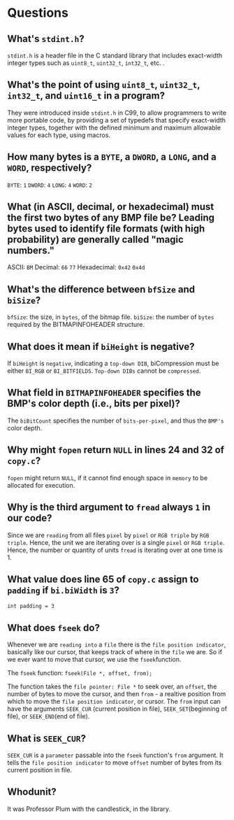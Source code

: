 # Questions

## What's `stdint.h`?

`stdint.h` is a header file in the C standard library that includes exact-width integer types
such as `uint8_t`, `uint32_t`, `int32_t`, etc. .

## What's the point of using `uint8_t`, `uint32_t`, `int32_t`, and `uint16_t` in a program?
They were introduced inside `stdint.h` in C99, to allow programmers to write more portable code,
by providing a set of typedefs that specify exact-width integer types, together with the
defined minimum and maximum allowable values for each type, using macros.

## How many bytes is a `BYTE`, a `DWORD`, a `LONG`, and a `WORD`, respectively?

`BYTE`:  `1`
`DWORD`: `4`
`LONG`:  `4`
`WORD`:  `2`

## What (in ASCII, decimal, or hexadecimal) must the first two bytes of any BMP file be? Leading bytes used to identify file formats (with high probability) are generally called "magic numbers."

ASCII: `BM`
Decimal: `66` `77`
Hexadecimal: `0x42` `0x4d`

## What's the difference between `bfSize` and `biSize`?

`bfSize`: the size, in `bytes`, of the bitmap file.
`biSize`: the number of `bytes` required by the BITMAPINFOHEADER structure.

## What does it mean if `biHeight` is negative?

If `biHeight` is `negative`, indicating a `top-down DIB`, biCompression must be either
`BI_RGB` or `BI_BITFIELDS`. `Top-down DIBs` cannot be `compressed`.

## What field in `BITMAPINFOHEADER` specifies the BMP's color depth (i.e., bits per pixel)?

The `biBitCount` specifies the number of `bits-per-pixel`, and thus the `BMP's` color depth.

## Why might `fopen` return `NULL` in lines 24 and 32 of `copy.c`?

`fopen` might return `NULL`, if it cannot find enough space in `memory` to be allocated for execution.

## Why is the third argument to `fread` always `1` in our code?

Since we are `reading` from all files `pixel` by `pixel` or `RGB triple` by `RGB triple`.
Hence, the unit we are iterating over is a single `pixel` or `RGB triple`.
Hence, the number or quantity of units `fread` is iterating over at one time is 1.

## What value does line 65 of `copy.c` assign to `padding` if `bi.biWidth` is `3`?

`int padding = 3`

## What does `fseek` do?

Whenever we are `reading into` a `file` there is the `file position indicator`, basically
like our cursor, that keeps track of where in the `file` we are. So if we ever want
to move that cursor, we use the `fseek`function.

The `fseek` function: `fseek(File *, offset, from);`

The function takes the `file pointer: File *` to seek over, an `offset`, the number of bytes
to move the cursor, and then `from` - a realtive position from which to move the `file position indicator`, or cursor.
The `from` input can have the arguments `SEEK_CUR` (current position in file), `SEEK_SET`(beginning of file),
or `SEEK_END`(end of file).

## What is `SEEK_CUR`?

`SEEK_CUR` is a `parameter` passable into the `fseek` function's `from` argument.
It tells the `file position indicator` to move `offset` number of bytes from its current position in file.

## Whodunit?

It was Professor Plum with the candlestick, in the library.

